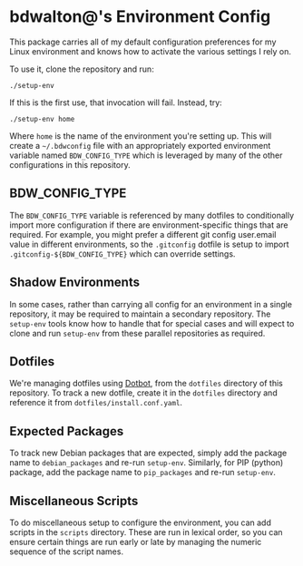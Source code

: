 # bdwalton@'s Environment Config

This package carries all of my default configuration preferences for
my Linux environment and knows how to activate the various settings I
rely on.

To use it, clone the repository and run:

```
./setup-env
```

If this is the first use, that invocation will fail. Instead, try:

```
./setup-env home
```

Where `home` is the name of the environment you're setting up. This
will create a `~/.bdwconfig` file with an appropriately exported
environment variable named `BDW_CONFIG_TYPE` which is leveraged by
many of the other configurations in this repository.


## BDW_CONFIG_TYPE

The `BDW_CONFIG_TYPE` variable is referenced by many dotfiles to
conditionally import more configuration if there are
environment-specific things that are required. For example, you might
prefer a different git config user.email value in different
environments, so the `.gitconfig` dotfile is setup to import
`.gitconfig-${BDW_CONFIG_TYPE}` which can override settings.

## Shadow Environments

In some cases, rather than carrying all config for an environment in a
single repository, it may be required to maintain a secondary
repository. The `setup-env` tools know how to handle that for special
cases and will expect to clone and run `setup-env` from these parallel
repositories as required.

## Dotfiles

We're managing dotfiles using
[Dotbot](https://github.com/anishathalye/dotbot), from the `dotfiles`
directory of this repository. To track a new dotfile, create it in the
`dotfiles` directory and reference it from
`dotfiles/install.conf.yaml`.

## Expected Packages

To track new Debian packages that are expected, simply add the package
name to `debian_packages` and re-run `setup-env`. Similarly, for PIP
(python) package, add the package name to `pip_packages` and re-run
`setup-env`.

## Miscellaneous Scripts

To do miscellaneous setup to configure the environment, you can add
scripts in the `scripts` directory. These are run in lexical order, so
you can ensure certain things are run early or late by managing the
numeric sequence of the script names.
